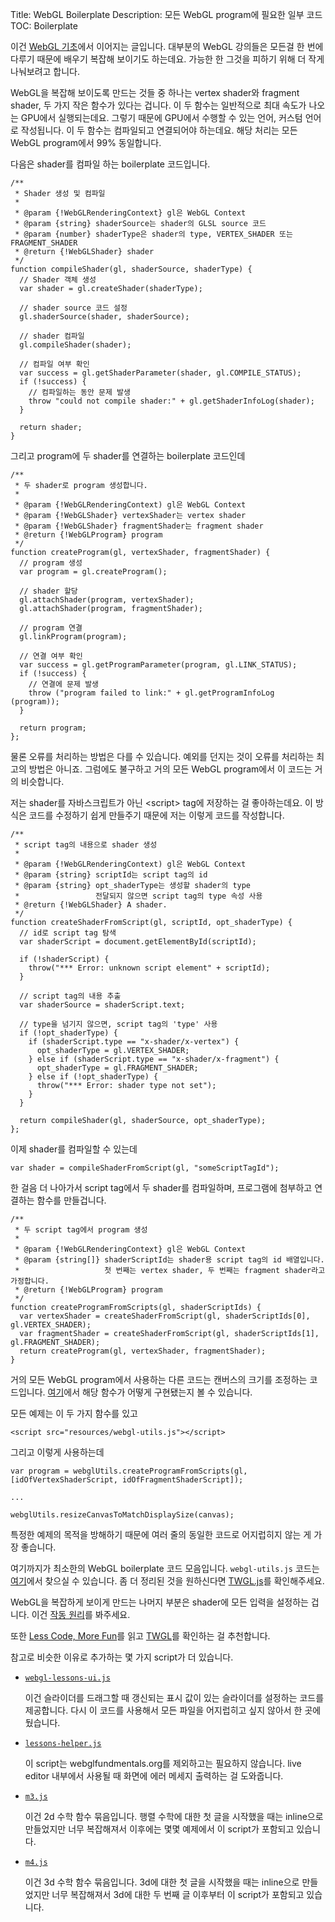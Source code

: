 Title: WebGL Boilerplate
Description: 모든 WebGL program에 필요한 일부 코드
TOC: Boilerplate


이건 <a href="webgl-fundamentals.html">WebGL 기초</a>에서 이어지는 글입니다.
대부분의 WebGL 강의들은 모든걸 한 번에 다루기 때문에 배우기 복잡해 보이기도 하는데요.
가능한 한 그것을 피하기 위해 더 작게 나눠보려고 합니다.

WebGL을 복잡해 보이도록 만드는 것들 중 하나는 vertex shader와 fragment shader, 두 가지 작은 함수가 있다는 겁니다.
이 두 함수는 일반적으로 최대 속도가 나오는 GPU에서 실행되는데요.
그렇기 때문에 GPU에서 수행할 수 있는 언어, 커스텀 언어로 작성됩니다.
이 두 함수는 컴파일되고 연결되어야 하는데요.
해당 처리는 모든 WebGL program에서 99% 동일합니다.

다음은 shader를 컴파일 하는 boilerplate 코드입니다.

    /**
     * Shader 생성 및 컴파일
     *
     * @param {!WebGLRenderingContext} gl은 WebGL Context
     * @param {string} shaderSource는 shader의 GLSL source 코드
     * @param {number} shaderType은 shader의 type, VERTEX_SHADER 또는 FRAGMENT_SHADER
     * @return {!WebGLShader} shader
     */
    function compileShader(gl, shaderSource, shaderType) {
      // Shader 객체 생성
      var shader = gl.createShader(shaderType);

      // shader source 코드 설정
      gl.shaderSource(shader, shaderSource);

      // shader 컴파일
      gl.compileShader(shader);

      // 컴파일 여부 확인
      var success = gl.getShaderParameter(shader, gl.COMPILE_STATUS);
      if (!success) {
        // 컴파일하는 동안 문제 발생
        throw "could not compile shader:" + gl.getShaderInfoLog(shader);
      }

      return shader;
    }

그리고 program에 두 shader를 연결하는 boilerplate 코드인데

    /**
     * 두 shader로 program 생성합니다.
     *
     * @param {!WebGLRenderingContext) gl은 WebGL Context
     * @param {!WebGLShader} vertexShader는 vertex shader
     * @param {!WebGLShader} fragmentShader는 fragment shader
     * @return {!WebGLProgram} program
     */
    function createProgram(gl, vertexShader, fragmentShader) {
      // program 생성
      var program = gl.createProgram();

      // shader 할당
      gl.attachShader(program, vertexShader);
      gl.attachShader(program, fragmentShader);

      // program 연결
      gl.linkProgram(program);

      // 연결 여부 확인
      var success = gl.getProgramParameter(program, gl.LINK_STATUS);
      if (!success) {
        // 연결에 문제 발생
        throw ("program failed to link:" + gl.getProgramInfoLog (program));
      }

      return program;
    };

물론 오류를 처리하는 방법은 다를 수 있습니다.
예외를 던지는 것이 오류를 처리하는 최고의 방법은 아니죠.
그럼에도 불구하고 거의 모든 WebGL program에서 이 코드는 거의 비슷합니다.

저는 shader를 자바스크립트가 아닌 &lt;script&gt; tag에 저장하는 걸 좋아하는데요.
이 방식은 코드를 수정하기 쉽게 만들주기 때문에 저는 이렇게 코드를 작성합니다.

    /**
     * script tag의 내용으로 shader 생성
     *
     * @param {!WebGLRenderingContext) gl은 WebGL Context
     * @param {string} scriptId는 script tag의 id
     * @param {string} opt_shaderType는 생성할 shader의 type
     *                 전달되지 않으면 script tag의 type 속성 사용
     * @return {!WebGLShader} A shader.
     */
    function createShaderFromScript(gl, scriptId, opt_shaderType) {
      // id로 script tag 탐색
      var shaderScript = document.getElementById(scriptId);
        
      if (!shaderScript) {
        throw("*** Error: unknown script element" + scriptId);
      }

      // script tag의 내용 추출
      var shaderSource = shaderScript.text;

      // type을 넘기지 않으면, script tag의 'type' 사용
      if (!opt_shaderType) {
        if (shaderScript.type == "x-shader/x-vertex") {
          opt_shaderType = gl.VERTEX_SHADER;
        } else if (shaderScript.type == "x-shader/x-fragment") {
          opt_shaderType = gl.FRAGMENT_SHADER;
        } else if (!opt_shaderType) {
          throw("*** Error: shader type not set");
        }
      }

      return compileShader(gl, shaderSource, opt_shaderType);
    };

이제 shader를 컴파일할 수 있는데

    var shader = compileShaderFromScript(gl, "someScriptTagId");

한 걸음 더 나아가서 script tag에서 두 shader를 컴파일하며, 프로그램에 첨부하고 연결하는 함수를 만들겁니다.

    /**
     * 두 script tag에서 program 생성
     *
     * @param {!WebGLRenderingContext} gl은 WebGL Context
     * @param {string[]} shaderScriptId는 shader용 script tag의 id 배열입니다.
     *                   첫 번째는 vertex shader, 두 번째는 fragment shader라고 가정합니다.
     * @return {!WebGLProgram} program
     */
    function createProgramFromScripts(gl, shaderScriptIds) {
      var vertexShader = createShaderFromScript(gl, shaderScriptIds[0], gl.VERTEX_SHADER);
      var fragmentShader = createShaderFromScript(gl, shaderScriptIds[1], gl.FRAGMENT_SHADER);
      return createProgram(gl, vertexShader, fragmentShader);
    }

거의 모든 WebGL program에서 사용하는 다른 코드는 캔버스의 크기를 조정하는 코드입니다.
[여기](webgl-resizing-the-canvas.html)에서 해당 함수가 어떻게 구현됐는지 볼 수 있습니다.

모든 예제는 이 두 가지 함수를 있고

    <script src="resources/webgl-utils.js"></script>

그리고 이렇게 사용하는데

    var program = webglUtils.createProgramFromScripts(gl, [idOfVertexShaderScript, idOfFragmentShaderScript]);

    ...

    webglUtils.resizeCanvasToMatchDisplaySize(canvas);

특정한 예제의 목적을 방해하기 때문에 여러 줄의 동일한 코드로 어지럽히지 않는 게 가장 좋습니다.

여기까지가 최소한의 WebGL boilerplate 코드 모음입니다.
`webgl-utils.js` 코드는 [여기](../resources/webgl-utils.js)에서 찾으실 수 있습니다.
좀 더 정리된 것을 원하신다면 [TWGL.js](https://twgljs.org)를 확인해주세요.

WebGL을 복잡하게 보이게 만드는 나머지 부분은 shader에 모든 입력을 설정하는 겁니다.
이건 <a href="webgl-how-it-works.html">작동 원리</a>를 봐주세요.

또한 [Less Code, More Fun](webgl-less-code-more-fun.html)를 읽고 [TWGL](https://twgljs.org)를 확인하는 걸 추천합니다.

참고로 비슷한 이유로 추가하는 몇 가지 script가 더 있습니다.

*   [`webgl-lessons-ui.js`](../resources/webgl-lessons-ui.js)

    이건 슬라이더를 드래그할 때 갱신되는 표시 값이 있는 슬라이더를 설정하는 코드를 제공합니다.
    다시 이 코드를 사용해서 모든 파일을 어지럽히고 싶지 않아서 한 곳에 뒀습니다.

*   [`lessons-helper.js`](../resources/lessons-helper.js)

    이 script는 webglfundmentals.org를 제외하고는 필요하지 않습니다.
    live editor 내부에서 사용될 때 화면에 에러 메세지 출력하는 걸 도와줍니다.

*   [`m3.js`](../resources/m3.js)

    이건 2d 수학 함수 묶음입니다.
    행렬 수학에 대한 첫 글을 시작했을 때는 inline으로 만들었지만 너무 복잡해져서 이후에는 몇몇 예제에서 이 script가 포함되고 있습니다.

*   [`m4.js`](../resources/m4.js)

    이건 3d 수학 함수 묶음입니다.
    3d에 대한 첫 글을 시작했을 때는 inline으로 만들었지만 너무 복잡해져서 3d에 대한 두 번째 글 이후부터 이 script가 포함되고 있습니다.
